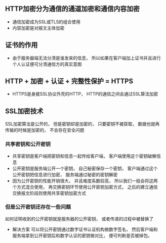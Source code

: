 ## HTTP加密分为通信的通道加密和通信内容加密
- 通信加密成为SSL或TLS的组合使用
- 内容加密是对报文主体加密
## 证书的作用
- 由于服务器端无法分清是谁发来的信息， 所以如果在客户端加上证书并且进行个人认证便可分清通信方的真实意图
## HTTP + 加密 + 认证 + 完整性保护 = HTTPS
- HTTPS是身披SSL协议外壳的HTTP， HTTP的通信之间会通过SSL算法加密
## SSL加密技术
SSL加密算法是公开的， 但是密钥却是加密的， 只要密钥不被获取， 数据也就再传输的时候是加密的， 不会存在安全问题
### 共享密钥和公开密钥
- 共享密钥是客户端把密钥和信息一起传给客户端， 客户端使用这个密钥破解信息
- 公开密钥是服务端公开一个密钥， 自己秘密保存一个密钥， 客户端通过这个公开密钥把信息进行加密， 服务端通过秘密的密钥解密
- 因为公开密钥的性能开销很大， 并且难度系数较高， 所以我们一般会将这两个方式混合使用， 再交换密钥环节使用公开密钥加密方式， 之后的建立通信交换报文阶段则使用共享密钥加密方式
### 但是公开密钥还存在一些问题
如何证明收到的公开密钥就是服务器的公开密钥， 或者传递的过程中被替换了
- 解决方案
可以将公开密钥通过数字证书认证机构做数字签名， 然后客户端和服务端拿到公开密钥后和数字认证的密钥做对比， 便可判断是否被掉包。